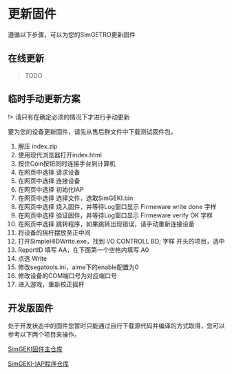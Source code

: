 # 更新固件

遵循以下步骤，可以为您的SimGETRO更新固件

## 在线更新

> TODO

## 临时手动更新方案

!> 请只有在确定必须的情况下才进行手动更新

要为您的设备更新固件，请先从售后群文件中下载测试固件包。

1. 解压 index.zip
2. 使用现代浏览器打开index.html
3. 按住Coin按钮同时连接手台到计算机
4. 在网页中选择 请求设备
5. 在网页中选择 连接设备
6. 在网页中选择 初始化IAP
7. 在网页中选择 选择文件，选取SimGEKI.bin
8. 在网页中选择 烧入固件，并等待Log窗口显示 Firmeware write done 字样
9. 在网页中选择 验证固件，并等待Log窗口显示 Firmeware verify OK 字样
10. 在网页中选择 跳转程序，如果跳转出现错误，请手动重新连接设备
11. 将设备的摇杆摆放至正中间
12. 打开SimpleHIDWrite.exe，找到 I/O CONTROLL BD; 字样 开头的项目，选中
13. ReportID 填写 AA，在下面第一个空格内填写 A0
14. 点选 Write
15. 修改segatools.ini，aime下的enable配置为0
16. 修改设备的COM端口号为对应端口号
17. 进入游戏，重新校正摇杆

## 开发版固件

处于开发状态中的固件您暂时只能通过自行下载源代码并编译的方式取得，您可以参考以下两个项目来操作。

[SimGEKI固件主仓库](https://github.com/SimDevices-Project/SimGEKI)

[SimGEKI-IAP程序仓库](https://github.com/SimDevices-Project/SimGEKI-IAP)